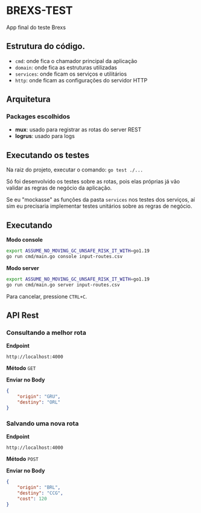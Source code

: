 # BREXS-TEST
App final do teste Brexs


## Estrutura do código.

- `cmd`: onde fica o chamador principal da aplicação
- `domain`: onde fica as estruturas utilizadas
- `services`: onde ficam os serviços e utilitários
- `http`: onde ficam as configurações do servidor HTTP


## Arquitetura
### Packages escolhidos 
- **mux**: usado para registrar as rotas do server REST
- **logrus**: usado para logs

## Executando os testes
Na raiz do projeto, executar o comando: `go test ./...`

Só foi desenvolvido os testes sobre as rotas, pois elas próprias já vão validar as regras de negócio da aplicação.

Se eu "mockasse" as funções da pasta `services` nos testes dos serviços, aí sim eu precisaria implementar testes unitários sobre as regras de negócio.

## Executando

**Modo console**
```bash
export ASSUME_NO_MOVING_GC_UNSAFE_RISK_IT_WITH=go1.19
go run cmd/main.go console input-routes.csv
```

**Modo server**
```bash
export ASSUME_NO_MOVING_GC_UNSAFE_RISK_IT_WITH=go1.19
go run cmd/main.go server input-routes.csv
```

Para cancelar, pressione `CTRL+C`.


## API Rest

### Consultando a melhor rota

**Endpoint**
```
http://localhost:4000
```
**Método**
`GET`

**Enviar no Body**

```json
{
    "origin": "GRU",
    "destiny": "ORL"
}
```


### Salvando uma nova rota

**Endpoint**
```
http://localhost:4000
```
**Método**
`POST`

**Enviar no Body**

```json
{
    "origin": "BRL",
    "destiny": "CCG",
    "cost": 120
}
```










